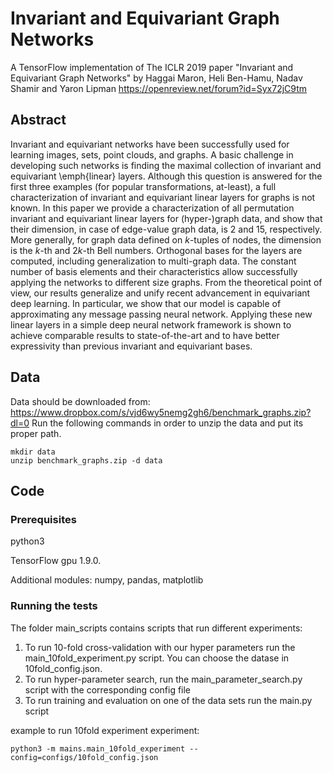 # Invariant and  Equivariant Graph Networks
A TensorFlow implementation of The ICLR 2019 paper "Invariant and  Equivariant Graph Networks" by Haggai Maron, Heli Ben-Hamu, Nadav Shamir and Yaron Lipman
https://openreview.net/forum?id=Syx72jC9tm
## Abstract
Invariant and equivariant networks have been successfully used for learning images, sets, point clouds, and graphs. A basic challenge in developing such networks is finding the maximal collection of invariant and equivariant \emph{linear} layers. Although this question is answered for the first three examples (for popular transformations, at-least), a full characterization of invariant and equivariant linear layers for graphs is not known.
In this paper we provide a characterization of all permutation invariant and equivariant linear layers for (hyper-)graph data, and show that their dimension, in case of edge-value graph data, is $2$ and $15$, respectively. More generally, for graph data defined on $k$-tuples of nodes, the dimension is the $k$-th and $2k$-th Bell numbers. Orthogonal bases for the layers are computed, including generalization to multi-graph data. The constant number of basis elements and their characteristics allow successfully applying the networks to different size graphs. From the theoretical point of view, our results generalize and unify recent advancement in equivariant deep learning. In particular, we show that our model is capable of approximating any message passing neural network.
Applying these new linear layers in a simple deep neural network framework is shown to achieve comparable results to state-of-the-art and to have better expressivity than previous invariant and equivariant bases.

## Data
Data should be downloaded from: https://www.dropbox.com/s/vjd6wy5nemg2gh6/benchmark_graphs.zip?dl=0
Run the following commands in order to unzip the data and put its proper path.
```
mkdir data
unzip benchmark_graphs.zip -d data
```

## Code

### Prerequisites

python3

TensorFlow gpu 1.9.0.

Additional modules: numpy, pandas, matplotlib



### Running the tests

The folder main_scripts contains scripts that run different experiments:

1. To run 10-fold cross-validation with our hyper parameters run the main_10fold_experiment.py script. You can choose the datase in 10fold_config.json.
2. To run hyper-parameter search, run the main_parameter_search.py script  with the corresponding config file
3. To run training and evaluation on one of the data sets run the main.py script

example to run 10fold experiment experiment:

```
python3 -m mains.main_10fold_experiment --config=configs/10fold_config.json
```




